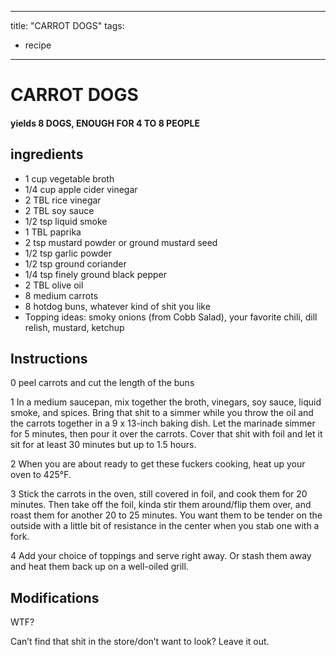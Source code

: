 
---
title: "CARROT DOGS"
tags:
  - recipe
---
# CARROT DOGS



#### yields  8 DOGS, ENOUGH FOR 4 TO 8 PEOPLE


## ingredients
* 1 cup vegetable broth 
* 1/4 cup apple cider vinegar 
* 2 TBL rice vinegar 
* 2 TBL soy sauce 
* 1/2 tsp liquid smoke 
* 1 TBL paprika 
* 2 tsp mustard powder or ground mustard seed 
* 1/2 tsp garlic powder 
* 1/2 tsp ground coriander 
* 1/4 tsp finely ground black pepper 
* 2 TBL olive oil 
* 8 medium carrots 
* 8 hotdog buns, whatever kind of shit you like 
* Topping ideas: smoky onions (from Cobb Salad), your favorite chili, dill relish, mustard, ketchup 



## Instructions
0 peel carrots and cut the length of the buns

1 In a medium saucepan, mix together the broth, vinegars, soy sauce, liquid smoke, and spices. Bring that shit to a simmer while you throw the oil and the carrots together in a 9 x 13-inch baking dish. Let the marinade simmer for 5 minutes, then pour it over the carrots. Cover that shit with foil and let it sit for at least 30 minutes but up to 1.5 hours.

2 When you are about ready to get these fuckers cooking, heat up your oven to 425°F.

3 Stick the carrots in the oven, still covered in foil, and cook them for 20 minutes. Then take off the foil, kinda stir them around/flip them over, and roast them for another 20 to 25 minutes. You want them to be tender on the outside with a little bit of resistance in the center when you stab one with a fork.

4 Add your choice of toppings and serve right away. Or stash them away and heat them back up on a well-oiled grill.



## Modifications
WTF?

 Can’t find that shit in the store/don’t want to look? Leave it out.




